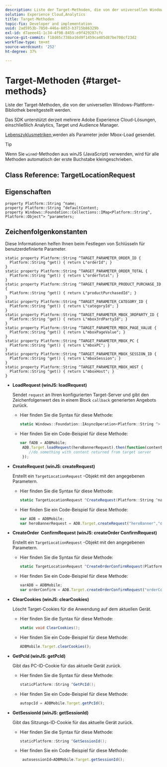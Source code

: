 ```yaml
---
description: Liste der Target-Methoden, die von der universellen Windows-Plattform-Bibliothek bereitgestellt werden.
solution: Experience Cloud,Analytics
title: Target-Methoden
topic-fix: Developer and implementation
uuid: 2ad5953b-7850-446a-8053-b3715b86329b
exl-id: d7aeee41-1c34-4f98-8455-e9f429287cfc
source-git-commit: f18d65c738ba16d9f1459ca485d87be708cf23d2
workflow-type: tm+mt
source-wordcount: '252'
ht-degree: 37%

---
```


# Target-Methoden {#target-methods}

Liste der Target-Methoden, die von der universellen Windows-Plattform-Bibliothek bereitgestellt werden.

Das SDK unterstützt derzeit mehrere Adobe Experience Cloud-Lösungen, einschließlich Analytics, Target und Audience Manager.

[Lebenszyklusmetriken ](/help/universal-windows/metrics.md) werden als Parameter jeder Mbox-Load gesendet.

>[!TIP]
>
>Wenn Sie `winmd`-Methoden aus winJS (JavaScript) verwenden, wird für alle Methoden automatisch der erste Buchstabe kleingeschrieben.

## Class Reference: TargetLocationRequest

## Eigenschaften

```
property Platform::String ^name; 
property Platform::String ^defaultContent; 
property Windows::Foundation::Collections::IMap<Platform::String^, Platform::Object^> ^parameters;
```

## Zeichenfolgenkonstanten

Diese Informationen helfen Ihnen beim Festlegen von Schlüsseln für benutzerdefinierte Parameter.

```
static property Platform::String ^TARGET_PARAMETER_ORDER_ID { 
  Platform::String ^get() { return L"orderId"; } 
} 
static property Platform::String ^TARGET_PARAMETER_ORDER_TOTAL { 
  Platform::String ^get() { return L"orderTotal"; } 
} 
static property Platform::String ^TARGET_PARAMETER_PRODUCT_PURCHASE_ID { 
  Platform::String ^get() { return L"productPurchasedId"; } 
} 
static property Platform::String ^TARGET_PARAMETER_CATEGORY_ID { 
  Platform::String ^get() { return L"categoryId"; } 
} 
static property Platform::String ^TARGET_PARAMETER_MBOX_3RDPARTY_ID { 
  Platform::String ^get() { return L"mbox3rdPartyId"; } 
} 
static property Platform::String ^TARGET_PARAMETER_MBOX_PAGE_VALUE { 
  Platform::String ^get() { return L"mboxPageValue"; } 
} 
static property Platform::String ^TARGET_PARAMETER_MBOX_PC { 
  Platform::String ^get() { return L"mboxPC"; } 
} 
static property Platform::String ^TARGET_PARAMETER_MBOX_SESSION_ID { 
  Platform::String ^get() { return L"mboxSession"; } 
} 
static property Platform::String ^TARGET_PARAMETER_MBOX_HOST { 
  Platform::String ^get() { return L"mboxHost"; } 
}
```

* **LoadRequest (winJS: loadRequest)**

   Sendet `request` an Ihren konfigurierten Target-Server und gibt den Zeichenfolgenwert des in einem Block `callback` generierten Angebots zurück.

   * Hier finden Sie die Syntax für diese Methode:

      ```csharp
      static Windows::Foundation::IAsyncOperation<Platform::String ^> ^LoadRequest(TargetLocationRequest ^request);
      ```

   * Hier finden Sie ein Code-Beispiel für diese Methode:

      ```js
      var fADB = ADBMobile; 
       ADB.Target.loadRequest(heroBannerRequest).then(function(content){ 
          //do something with content returned from target server 
       });
      ```

* **CreateRequest (winJS: createRequest)**

   Erstellt ein `TargetLocationRequest` -Objekt mit den angegebenen Parametern.

   * Hier finden Sie die Syntax für diese Methode:

      ```csharp
      static TargetLocationRequest ^CreateRequest(Platform::String ^name, Platform::String ^defaultContent,Windows::Foundation::Collections::IMap<Platform::String^,Platform::Object^> ^parameters); 
      ```

   * Hier finden Sie ein Code-Beispiel für diese Methode:

      ```js
      var ADB = ADBMobile;
      var heroBannerRequest = ADB.Target.createRequest("heroBanner","default.png", null); 
      ```

* **CreateOrder &#x200B; ConfirmRequest (winJS: createOrder &#x200B; ConfirmRequest)**

   Erstellt ein `TargetLocationRequest` -Objekt mit den angegebenen Parametern.

   * Hier finden Sie die Syntax für diese Methode:

      ```csharp
      static TargetLocationRequest ^CreateOrderConfirmRequest(Platform::String ^name, Platform::String ^orderId,Platform::String ^orderTotal,Platform::String ^productPurchasedId,Windows::Foundation::Collections::IMap<Platform::String^,Platform::Object^> ^parameters); 
      ```

   * Hier finden Sie ein Code-Beispiel für diese Methode:

      ```js
      varADB = ADBMobile;
      var orderConfirm = ADB.Target.createOrderConfirmRequest("orderConfirm","order","47.88","3722",null);
      ```

* **ClearCookies (winJS: clearCookies)**

   Löscht Target-Cookies für die Anwendung auf dem aktuellen Gerät.

   * Hier finden Sie die Syntax für diese Methode:

      ```csharp
      static void ClearCookies();
      ```

   * Hier finden Sie ein Code-Beispiel für diese Methode:

      ```js
      ADBMobile.Target.clearCookies();
      ```

* **GetPcId (winJS: getPcId)**

   Gibt das PC-ID-Cookie für das aktuelle Gerät zurück.

   * Hier finden Sie die Syntax für diese Methode:

      ```csharp
      staticPlatform::String ^GetPcId();
      ```

   * Hier finden Sie ein Code-Beispiel für diese Methode:

      ```js
      autopcId = ADBMobile.Target.getPcId();
      ```

* **GetSessionId (winJS: getSessionId)**

   Gibt das Sitzungs-ID-Cookie für das aktuelle Gerät zurück.

   * Hier finden Sie die Syntax für diese Methode:

      ```csharp
      staticPlatform::String ^GetSessionId();
      ```

   * Hier finden Sie ein Code-Beispiel für diese Methode:

      ```js
       autosessionId=ADBMobile.Target.getSessionId(); 
      ```
